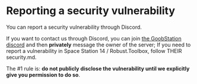 # Reporting a security vulnerability
You can report a security vulnerability through Discord.

If you want to contact us through Discord, you can join [the GoobStation discord](https://discord.com/invite/RNXByxPh7d)
and then **privately** message the owner of the server; If you need to report a vulnerability in Space Station 14 / Robust.Toolbox, follow THEIR security.md.

 The #1 rule is: **do not publicly disclose the vulnerability until we explicitly give you permission to do so**.
